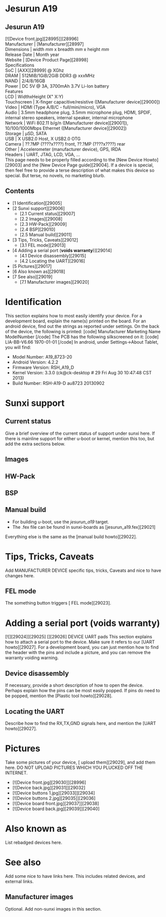# Jesurun A19
Jesurun A19  
---  
[![Device front.jpg][28995]][28996]  
Manufacturer |  [Manufacturer][28997]  
Dimensions |  width _mm_ x breadth _mm_ x height _mm_  
Release Date |  Month year  
Website |  [Device Product Page][28998]  
Specifications   
SoC |  [AXX][28999] @ XGhz   
DRAM |  512MiB/1GiB/2GiB DDR3 @ xxxMHz   
NAND |  2/4/8/16GB   
Power |  DC 5V @ 3A, 3700mAh 3.7V Li-Ion battery   
Features   
LCD |  WidthxHeight (X" X:Y)   
Touchscreen |  X-finger capacitive/resistive ([Manufacturer device][29000])   
Video |  HDMI (Type A/B/C - full/mini/micro), VGA   
Audio |  3.5mm headphone plug, 3.5mm microphone plug, HDMI, SPDIF, internal stereo speakers, internal speaker, internal microphone   
Network |  WiFi 802.11 b/g/n ([Manufacturer device][29001]), 10/100/1000Mbps Ethernet ([Manufacturer device][29002])   
Storage |  µSD, SATA   
USB |  X USB2.0 Host, X USB2.0 OTG   
Camera |  ??.?MP (????x????) front, ??.?MP (????x????) rear   
Other |  Accelerometer (manufacturer device), GPS, IRDA   
Headers |  UART, JTAG, LCD, VGA, ...   
This page needs to be properly filled according to the [New Device Howto][29003] and the [New Device Page guide][29004].
If a device is special, then feel free to provide a terse description of what makes this device so special. But terse, no novels, no marketing blurb.
## Contents
  * [1 Identification][29005]
  * [2 Sunxi support][29006]
    * [2.1 Current status][29007]
    * [2.2 Images][29008]
    * [2.3 HW-Pack][29009]
    * [2.4 BSP][29010]
    * [2.5 Manual build][29011]
  * [3 Tips, Tricks, Caveats][29012]
    * [3.1 FEL mode][29013]
  * [4 Adding a serial port (**voids warranty**)][29014]
    * [4.1 Device disassembly][29015]
    * [4.2 Locating the UART][29016]
  * [5 Pictures][29017]
  * [6 Also known as][29018]
  * [7 See also][29019]
    * [7.1 Manufacturer images][29020]

# Identification
This section explains how to most easily identify your device. For a development board, explain the name(s) printed on the board. For an android device, find out the strings as reported under settings.
On the back of the device, the following is printed: 
[code] 
    Manufacturer Marketing Name
    ModelNumber
[/code]
The PCB has the following silkscreened on it: 
[code] 
    LIA-BB-V6.66
    1970-01-01
[/code]
In android, under Settings->About Tablet, you will find: 
  * Model Number: A19_8723-20
  * Android Version: 4.2.2
  * Firmware Version: RSH_A19_D
  * Kernel Version: 3.3.0 (ck@ck-desktop # 29 Fri Aug 30 10:47:48 CST 2013)
  * Build Number: RSH-A19-D au8723 20130902

# Sunxi support
## Current status
Give a brief overview of the current status of support under sunxi here. If there is mainline support for either u-boot or kernel, mention this too, but add the extra sections below.
## Images
## HW-Pack
## BSP
## Manual build
  * For building u-boot, use the _jesurun_a19_ target.
  * The .fex file can be found in sunxi-boards as [jesurun_a19.fex][29021]

Everything else is the same as the [manual build howto][29022]. 
# Tips, Tricks, Caveats
Add MANUFACTURER DEVICE specific tips, tricks, Caveats and nice to have changes here.
## FEL mode
The something button triggers [ FEL mode][29023]. 
# Adding a serial port (**voids warranty**)
[![][29024]][29025]
[][29026]
DEVICE UART pads
This section explains how to attach a serial port to the device. Make sure it refers to our [UART howto][29027]. For a development board, you can just mention how to find the header with the pins and include a picture, and you can remove the warranty voiding warning.
## Device disassembly
If necessary, provide a short description of how to open the device. Perhaps explain how the pins can be most easily popped. If pins do need to be popped, mention the [Plastic tool howto][29028].
## Locating the UART
Describe how to find the RX,TX,GND signals here, and mention the [UART howto][29027].
# Pictures
Take some pictures of your device, [ upload them][29029], and add them here. DO NOT UPLOAD PICTURES WHICH YOU PLUCKED OFF THE INTERNET.
  * [![Device front.jpg][29030]][28996]
  * [![Device back.jpg][29031]][29032]
  * [![Device buttons 1.jpg][29033]][29034]
  * [![Device buttons 2.jpg][29035]][29036]
  * [![Device board front.jpg][29037]][29038]
  * [![Device board back.jpg][29039]][29040]

# Also known as
List rebadged devices here.
# See also
Add some nice to have links here. This includes related devices, and external links.
## Manufacturer images
Optional. Add non-sunxi images in this section.
